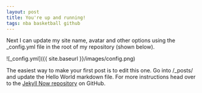 ```yaml
---
layout: post
title: You're up and running!
tags: nba basketball github
---
```


Next I can update my site name, avatar and other options using the _config.yml file in the root of my repository (shown below).

![_config.yml]({{ site.baseurl }}/images/config.png)

The easiest way to make your first post is to edit this one. Go into /_posts/ and update the Hello World markdown file. For more instructions head over to the [Jekyll Now repository](https://github.com/barryclark/jekyll-now) on GitHub.
